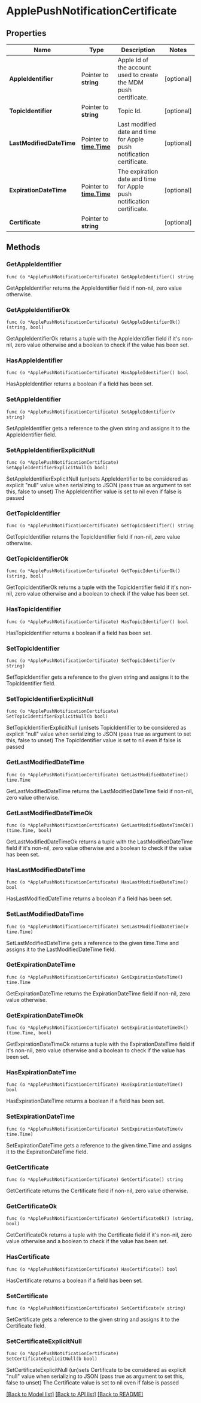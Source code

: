 # ApplePushNotificationCertificate

## Properties

Name | Type | Description | Notes
------------ | ------------- | ------------- | -------------
**AppleIdentifier** | Pointer to **string** | Apple Id of the account used to create the MDM push certificate. | [optional] 
**TopicIdentifier** | Pointer to **string** | Topic Id. | [optional] 
**LastModifiedDateTime** | Pointer to [**time.Time**](time.Time.md) | Last modified date and time for Apple push notification certificate. | [optional] 
**ExpirationDateTime** | Pointer to [**time.Time**](time.Time.md) | The expiration date and time for Apple push notification certificate. | [optional] 
**Certificate** | Pointer to **string** |  | [optional] 

## Methods

### GetAppleIdentifier

`func (o *ApplePushNotificationCertificate) GetAppleIdentifier() string`

GetAppleIdentifier returns the AppleIdentifier field if non-nil, zero value otherwise.

### GetAppleIdentifierOk

`func (o *ApplePushNotificationCertificate) GetAppleIdentifierOk() (string, bool)`

GetAppleIdentifierOk returns a tuple with the AppleIdentifier field if it's non-nil, zero value otherwise
and a boolean to check if the value has been set.

### HasAppleIdentifier

`func (o *ApplePushNotificationCertificate) HasAppleIdentifier() bool`

HasAppleIdentifier returns a boolean if a field has been set.

### SetAppleIdentifier

`func (o *ApplePushNotificationCertificate) SetAppleIdentifier(v string)`

SetAppleIdentifier gets a reference to the given string and assigns it to the AppleIdentifier field.

### SetAppleIdentifierExplicitNull

`func (o *ApplePushNotificationCertificate) SetAppleIdentifierExplicitNull(b bool)`

SetAppleIdentifierExplicitNull (un)sets AppleIdentifier to be considered as explicit "null" value
when serializing to JSON (pass true as argument to set this, false to unset)
The AppleIdentifier value is set to nil even if false is passed
### GetTopicIdentifier

`func (o *ApplePushNotificationCertificate) GetTopicIdentifier() string`

GetTopicIdentifier returns the TopicIdentifier field if non-nil, zero value otherwise.

### GetTopicIdentifierOk

`func (o *ApplePushNotificationCertificate) GetTopicIdentifierOk() (string, bool)`

GetTopicIdentifierOk returns a tuple with the TopicIdentifier field if it's non-nil, zero value otherwise
and a boolean to check if the value has been set.

### HasTopicIdentifier

`func (o *ApplePushNotificationCertificate) HasTopicIdentifier() bool`

HasTopicIdentifier returns a boolean if a field has been set.

### SetTopicIdentifier

`func (o *ApplePushNotificationCertificate) SetTopicIdentifier(v string)`

SetTopicIdentifier gets a reference to the given string and assigns it to the TopicIdentifier field.

### SetTopicIdentifierExplicitNull

`func (o *ApplePushNotificationCertificate) SetTopicIdentifierExplicitNull(b bool)`

SetTopicIdentifierExplicitNull (un)sets TopicIdentifier to be considered as explicit "null" value
when serializing to JSON (pass true as argument to set this, false to unset)
The TopicIdentifier value is set to nil even if false is passed
### GetLastModifiedDateTime

`func (o *ApplePushNotificationCertificate) GetLastModifiedDateTime() time.Time`

GetLastModifiedDateTime returns the LastModifiedDateTime field if non-nil, zero value otherwise.

### GetLastModifiedDateTimeOk

`func (o *ApplePushNotificationCertificate) GetLastModifiedDateTimeOk() (time.Time, bool)`

GetLastModifiedDateTimeOk returns a tuple with the LastModifiedDateTime field if it's non-nil, zero value otherwise
and a boolean to check if the value has been set.

### HasLastModifiedDateTime

`func (o *ApplePushNotificationCertificate) HasLastModifiedDateTime() bool`

HasLastModifiedDateTime returns a boolean if a field has been set.

### SetLastModifiedDateTime

`func (o *ApplePushNotificationCertificate) SetLastModifiedDateTime(v time.Time)`

SetLastModifiedDateTime gets a reference to the given time.Time and assigns it to the LastModifiedDateTime field.

### GetExpirationDateTime

`func (o *ApplePushNotificationCertificate) GetExpirationDateTime() time.Time`

GetExpirationDateTime returns the ExpirationDateTime field if non-nil, zero value otherwise.

### GetExpirationDateTimeOk

`func (o *ApplePushNotificationCertificate) GetExpirationDateTimeOk() (time.Time, bool)`

GetExpirationDateTimeOk returns a tuple with the ExpirationDateTime field if it's non-nil, zero value otherwise
and a boolean to check if the value has been set.

### HasExpirationDateTime

`func (o *ApplePushNotificationCertificate) HasExpirationDateTime() bool`

HasExpirationDateTime returns a boolean if a field has been set.

### SetExpirationDateTime

`func (o *ApplePushNotificationCertificate) SetExpirationDateTime(v time.Time)`

SetExpirationDateTime gets a reference to the given time.Time and assigns it to the ExpirationDateTime field.

### GetCertificate

`func (o *ApplePushNotificationCertificate) GetCertificate() string`

GetCertificate returns the Certificate field if non-nil, zero value otherwise.

### GetCertificateOk

`func (o *ApplePushNotificationCertificate) GetCertificateOk() (string, bool)`

GetCertificateOk returns a tuple with the Certificate field if it's non-nil, zero value otherwise
and a boolean to check if the value has been set.

### HasCertificate

`func (o *ApplePushNotificationCertificate) HasCertificate() bool`

HasCertificate returns a boolean if a field has been set.

### SetCertificate

`func (o *ApplePushNotificationCertificate) SetCertificate(v string)`

SetCertificate gets a reference to the given string and assigns it to the Certificate field.

### SetCertificateExplicitNull

`func (o *ApplePushNotificationCertificate) SetCertificateExplicitNull(b bool)`

SetCertificateExplicitNull (un)sets Certificate to be considered as explicit "null" value
when serializing to JSON (pass true as argument to set this, false to unset)
The Certificate value is set to nil even if false is passed

[[Back to Model list]](../README.md#documentation-for-models) [[Back to API list]](../README.md#documentation-for-api-endpoints) [[Back to README]](../README.md)


